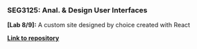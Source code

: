 ### SEG3125: Anal. & Design User Interfaces 
**[Lab 8/9]:** A custom site designed by choice created with React

**[Link to repository](https://github.com/GColetti/GColetti.github.io/tree/main/SEG3125/L8)**
